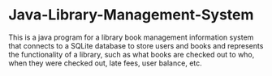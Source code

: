 # Java-Library-Management-System
This is a java program for a library book management information system that connects to a SQLite database to store users and books and represents
the functionality of a library, such as what books are checked out to who, when they were checked out, late fees, user balance, etc. 
